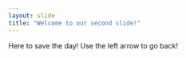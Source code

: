```yaml
---
layout: slide
title: "Welcome to our second slide!"
---
```

Here to save the day!
Use the left arrow to go back!
